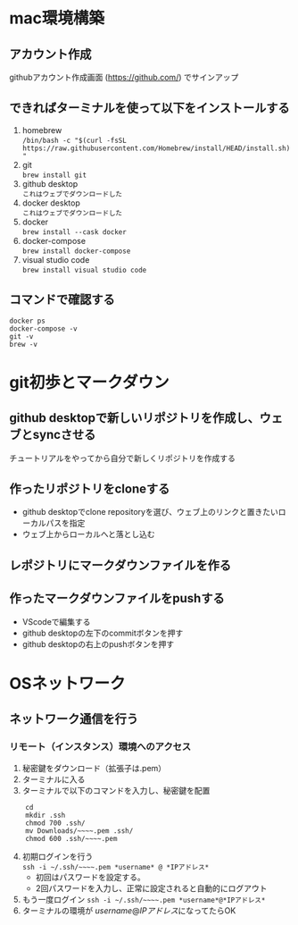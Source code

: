 # mac環境構築

## アカウント作成
githubアカウント作成画面 (https://github.com/) でサインアップ

## できればターミナルを使って以下をインストールする
1. homebrew  
`/bin/bash -c "$(curl -fsSL https://raw.githubusercontent.com/Homebrew/install/HEAD/install.sh)"`   
2. git  
`brew install git`      
3. github desktop   
`これはウェブでダウンロードした`      
4. docker desktop  
`これはウェブでダウンロードした`    
5. docker  
    `brew install --cask docker`
6. docker-compose  
    `brew install docker-compose`  
7. visual studio code  
    `brew install visual studio code`  

## コマンドで確認する  
    docker ps  
    docker-compose -v  
    git -v  
    brew -v  

# git初歩とマークダウン  
## github desktopで新しいリポジトリを作成し、ウェブとsyncさせる　　
チュートリアルをやってから自分で新しくリポジトリを作成する  
## 作ったリポジトリをcloneする
+ github desktopでclone repositoryを選び、ウェブ上のリンクと置きたいローカルパスを指定  
+ ウェブ上からローカルへと落とし込む  
## レポジトリにマークダウンファイルを作る
## 作ったマークダウンファイルをpushする
+ VScodeで編集する  
+ github desktopの左下のcommitボタンを押す  
+ github desktopの右上のpushボタンを押す  
# OSネットワーク
## ネットワーク通信を行う
### リモート（インスタンス）環境へのアクセス
1. 秘密鍵をダウンロード（拡張子は.pem）  
2. ターミナルに入る  
3. ターミナルで以下のコマンドを入力し、秘密鍵を配置
```
    cd  
    mkdir .ssh  
    chmod 700 .ssh/  
    mv Downloads/~~~~.pem .ssh/  
    chmod 600 .ssh/~~~~.pem  
```
4. 初期ログインを行う  
    `ssh -i ~/.ssh/~~~~.pem *username* @ *IPアドレス*`  
    + 初回はパスワードを設定する。  
    + 2回パスワードを入力し、正常に設定されると自動的にログアウト
5. もう一度ログイン
`ssh -i ~/.ssh/~~~~.pem *username*@*IPアドレス*`
6. ターミナルの環境が *username*@*IPアドレス*になってたらOK